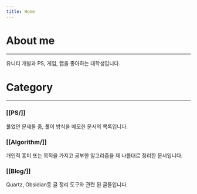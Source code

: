 ```yaml
---
title: Home
---
```

# About me
---
유니티 개발과 PS, 게임, 랩을 좋아하는 대학생입니다.





# Category
---
### [[PS/]]
풀었던 문제들 중, 풀이 방식을 메모한 문서의 목록입니다.

### [[Algorithm/]]
개인적 흥미 또는 목적을 가지고 공부한 알고리즘을 제 나름대로 정리한 문서입니다.

### [[Blog/]]
Quartz, Obsidian등 글 정리 도구와 관련 된 글들입니다.

